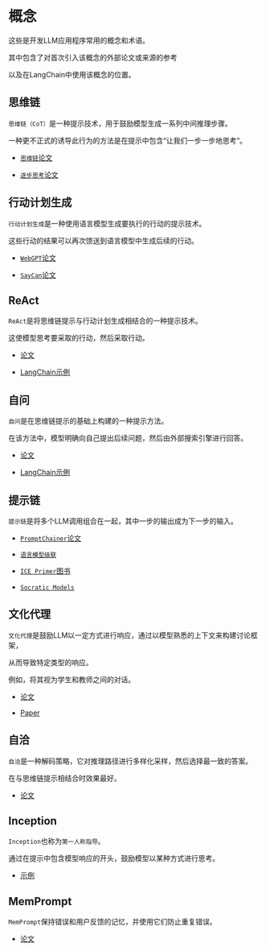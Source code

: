 # 概念



这些是开发LLM应用程序常用的概念和术语。

其中包含了对首次引入该概念的外部论文或来源的参考

以及在LangChain中使用该概念的位置。



## 思维链



`思维链（CoT）`是一种提示技术，用于鼓励模型生成一系列中间推理步骤。

一种更不正式的诱导此行为的方法是在提示中包含“让我们一步一步地思考”。



- [`思维链`论文](https://arxiv.org/pdf/2201.11903.pdf)

- [`逐步思考`论文](https://arxiv.org/abs/2112.00114)



## 行动计划生成



`行动计划生成`是一种使用语言模型生成要执行的行动的提示技术。

这些行动的结果可以再次馈送到语言模型中生成后续的行动。



- [`WebGPT`论文](https://arxiv.org/pdf/2112.09332.pdf)

- [`SayCan`论文](https://say-can.github.io/assets/palm_saycan.pdf)



## ReAct



`ReAct`是将思维链提示与行动计划生成相结合的一种提示技术。

这使模型思考要采取的行动，然后采取行动。



- [论文](https://arxiv.org/pdf/2210.03629.pdf)

- [LangChain示例](../modules/agents/agents/examples/react.ipynb)



## 自问



`自问`是在思维链提示的基础上构建的一种提示方法。

在该方法中，模型明确向自己提出后续问题，然后由外部搜索引擎进行回答。



- [论文](https://ofir.io/self-ask.pdf)

- [LangChain示例](../modules/agents/agents/examples/self_ask_with_search.ipynb)



## 提示链



`提示链`是将多个LLM调用组合在一起，其中一步的输出成为下一步的输入。



- [`PromptChainer`论文](https://arxiv.org/pdf/2203.06566.pdf)

- [`语言模型级联`](https://arxiv.org/abs/2207.10342)

- [`ICE Primer`图书](https://primer.ought.org/)

- [`Socratic Models`](https://socraticmodels.github.io/)



## 文化代理



`文化代理`是鼓励LLM以一定方式进行响应，通过以模型熟悉的上下文来构建讨论框架，

从而导致特定类型的响应。

例如，将其视为学生和教师之间的对话。



- [论文](https://arxiv.org/pdf/2102.07350.pdf)

- [Paper](https://arxiv.org/pdf/2102.07350.pdf)



## 自洽



`自洽`是一种解码策略，它对推理路径进行多样化采样，然后选择最一致的答案。

在与思维链提示相结合时效果最好。



- [论文](https://arxiv.org/pdf/2203.11171.pdf)



## Inception



`Inception`也称为`第一人称指导`。

通过在提示中包含模型响应的开头，鼓励模型以某种方式进行思考。



- [示例](https://twitter.com/goodside/status/1583262455207460865?s=20&t=8Hz7XBnK1OF8siQrxxCIGQ)



## MemPrompt



`MemPrompt`保持错误和用户反馈的记忆，并使用它们防止重复错误。



- [论文](https://memprompt.com/)

